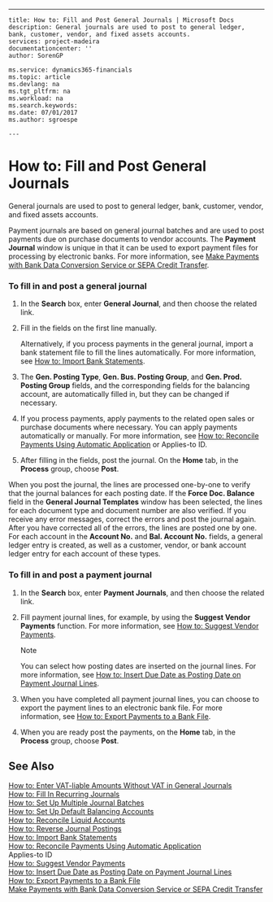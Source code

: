 ---
    title: How to: Fill and Post General Journals | Microsoft Docs
    description: General journals are used to post to general ledger, bank, customer, vendor, and fixed assets accounts.
    services: project-madeira
    documentationcenter: ''
    author: SorenGP

    ms.service: dynamics365-financials
    ms.topic: article
    ms.devlang: na
    ms.tgt_pltfrm: na
    ms.workload: na
    ms.search.keywords:
    ms.date: 07/01/2017
    ms.author: sgroespe

    ---
# How to: Fill and Post General Journals
General journals are used to post to general ledger, bank, customer, vendor, and fixed assets accounts.  
  
 Payment journals are based on general journal batches and are used to post payments due on purchase documents to vendor accounts. The **Payment Journal** window is unique in that it can be used to export payment files for processing by electronic banks. For more information, see [Make Payments with Bank Data Conversion Service or SEPA Credit Transfer](../FullExperience/make-payments-with-bank-data-conversion-service-or-sepa-credit-transfer.md).  
  
### To fill in and post a general journal  
  
1.  In the **Search** box, enter **General Journal**, and then choose the related link.  
  
2.  Fill in the fields on the first line manually.  
  
     Alternatively, if you process payments in the general journal, import a bank statement file to fill the lines automatically. For more information, see [How to: Import Bank Statements](../FullExperience/how-to-import-bank-statements.md).  
  
3.  The **Gen. Posting Type**, **Gen. Bus. Posting Group**, and **Gen. Prod. Posting Group** fields, and the corresponding fields for the balancing account, are automatically filled in, but they can be changed if necessary.  
  
4.  If you process payments, apply payments to the related open sales or purchase documents where necessary. You can apply payments automatically or manually. For more information, see [How to: Reconcile Payments Using Automatic Application](../FullExperience/how-to-reconcile-payments-using-automatic-application.md) or Applies-to ID.  
  
5.  After filling in the fields, post the journal. On the **Home** tab, in the **Process** group, choose **Post**.  
  
 When you post the journal, the lines are processed one-by-one to verify that the journal balances for each posting date. If the **Force Doc. Balance** field in the **General Journal Templates** window has been selected, the lines for each document type and document number are also verified. If you receive any error messages, correct the errors and post the journal again. After you have corrected all of the errors, the lines are posted one by one. For each account in the **Account No.** and **Bal. Account No.** fields, a general ledger entry is created, as well as a customer, vendor, or bank account ledger entry for each account of these types.  
  
### To fill in and post a payment journal  
  
1.  In the **Search** box, enter **Payment Journals**, and then choose the related link.  
  
2.  Fill payment journal lines, for example, by using the **Suggest Vendor Payments** function. For more information, see [How to: Suggest Vendor Payments](../FullExperience/how-to-suggest-vendor-payments.md).  
  
    > [!NOTE]  
    >  You can select how posting dates are inserted on the journal lines. For more information, see [How to: Insert Due Date as Posting Date on Payment Journal Lines](../FullExperience/how-to-insert-due-date-as-posting-date-on-payment-journal-lines.md).  
  
3.  When you have completed all payment journal lines, you can choose to export the payment lines to an electronic bank file. For more information, see [How to: Export Payments to a Bank File](../FullExperience/how-to-export-payments-to-a-bank-file.md).  
  
4.  When you are ready post the payments, on the **Home** tab, in the **Process** group, choose **Post**.  
  
## See Also  
 [How to: Enter VAT-liable Amounts Without VAT in General Journals](../FullExperience/how-to-enter-vat-liable-amounts-without-vat-in-general-journals.md)   
 [How to: Fill In Recurring Journals](../FullExperience/how-to-fill-in-recurring-journals.md)   
 [How to: Set Up Multiple Journal Batches](../FullExperience/how-to-set-up-multiple-journal-batches.md)   
 [How to: Set Up Default Balancing Accounts](../FullExperience/how-to-set-up-default-balancing-accounts.md)   
 [How to: Reconcile Liquid Accounts](../FullExperience/how-to-reconcile-liquid-accounts.md)   
 [How to: Reverse Journal Postings](../FullExperience/how-to-reverse-journal-postings.md)   
 [How to: Import Bank Statements](../FullExperience/how-to-import-bank-statements.md)   
 [How to: Reconcile Payments Using Automatic Application](../FullExperience/how-to-reconcile-payments-using-automatic-application.md)   
 Applies-to ID   
 [How to: Suggest Vendor Payments](../FullExperience/how-to-suggest-vendor-payments.md)   
 [How to: Insert Due Date as Posting Date on Payment Journal Lines](../FullExperience/how-to-insert-due-date-as-posting-date-on-payment-journal-lines.md)   
 [How to: Export Payments to a Bank File](../FullExperience/how-to-export-payments-to-a-bank-file.md)   
 [Make Payments with Bank Data Conversion Service or SEPA Credit Transfer](../FullExperience/make-payments-with-bank-data-conversion-service-or-sepa-credit-transfer.md)